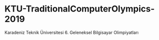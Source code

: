# KTU-TraditionalComputerOlympics-2019
Karadeniz Teknik Üniversitesi 6. Geleneksel Bilgisayar Olimpiyatları
